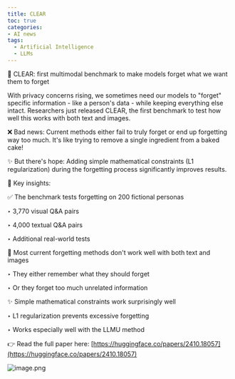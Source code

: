 ```yaml
---
title: CLEAR
toc: true
categories: 
- AI news
tags:
  - Artificial Intelligence
  - LLMs
---
```


🧠 CLEAR: first multimodal benchmark to make models forget what we want them to forget

With privacy concerns rising, we sometimes need our models to "forget" specific information - like a person's data - while keeping everything else intact. Researchers just released CLEAR, the first benchmark to test how well this works with both text and images.

❌ Bad news: Current methods either fail to truly forget or end up forgetting way too much. It's like trying to remove a single ingredient from a baked cake!

✨ But there's hope: Adding simple mathematical constraints (L1 regularization) during the forgetting process significantly improves results.

🎯 Key insights:

✅ The benchmark tests forgetting on 200 fictional personas

‣ 3,770 visual Q&A pairs

‣ 4,000 textual Q&A pairs

‣ Additional real-world tests

🛑 Most current forgetting methods don't work well with both text and images

‣ They either remember what they should forget

‣ Or they forget too much unrelated information

✨ Simple mathematical constraints work surprisingly well

‣ L1 regularization prevents excessive forgetting

‣ Works especially well with the LLMU method

👉 Read the full paper here: [https://huggingface.co/papers/2410.18057](https://huggingface.co/papers/2410.18057)

![image.png](attachments/Posts/CLEAR/image.png)
